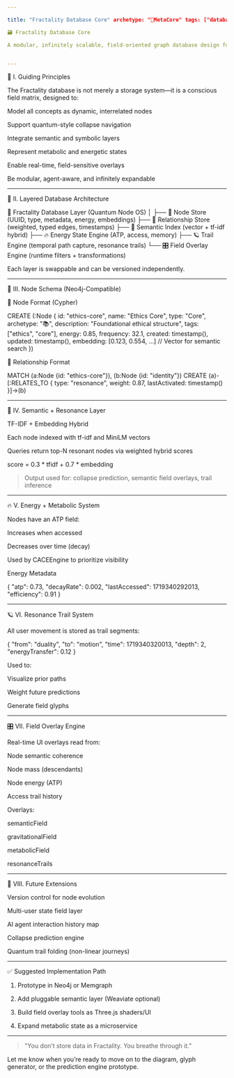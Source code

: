 ```yaml
---

title: "Fractality Database Core" archetype: "🧠MetaCore" tags: ["database", "graph-model", "architecture", "semantic", "metabolic"] connections: ["FractalityFieldCore.md", "FractalityNodeTypes.md"]

🗃️ Fractality Database Core

A modular, infinitely scalable, field-oriented graph database design for the Fractality system.


---
```


🌌 I. Guiding Principles

The Fractality database is not merely a storage system—it is a conscious field matrix, designed to:

Model all concepts as dynamic, interrelated nodes

Support quantum-style collapse navigation

Integrate semantic and symbolic layers

Represent metabolic and energetic states

Enable real-time, field-sensitive overlays

Be modular, agent-aware, and infinitely expandable



---

🧱 II. Layered Database Architecture

🧠 Fractality Database Layer (Quantum Node OS)
│
├── 📘 Node Store (UUID, type, metadata, energy, embeddings)
├── 🔗 Relationship Store (weighted, typed edges, timestamps)
├── 🧲 Semantic Index (vector + tf-idf hybrid)
├── 🔥 Energy State Engine (ATP, access, memory)
├── 🪐 Trail Engine (temporal path capture, resonance trails)
└── 🎛️ Field Overlay Engine (runtime filters + transformations)

Each layer is swappable and can be versioned independently.


---

🧠 III. Node Schema (Neo4j-Compatible)

📘 Node Format (Cypher)

CREATE (:Node {
  id: "ethics-core",
  name: "Ethics Core",
  type: "Core",
  archetype: "📚",
  description: "Foundational ethical structure",
  tags: ["ethics", "core"],
  energy: 0.85,
  frequency: 32.1,
  created: timestamp(),
  updated: timestamp(),
  embedding: [0.123, 0.554, ...]  // Vector for semantic search
})

🔗 Relationship Format

MATCH (a:Node {id: "ethics-core"}), (b:Node {id: "identity"})
CREATE (a)-[:RELATES_TO {
  type: "resonance",
  weight: 0.87,
  lastActivated: timestamp()
}]->(b)


---

🧬 IV. Semantic + Resonance Layer

TF-IDF + Embedding Hybrid

Each node indexed with tf-idf and MiniLM vectors

Queries return top-N resonant nodes via weighted hybrid scores


score = 0.3 * tfidf + 0.7 * embedding

> Output used for: collapse prediction, semantic field overlays, trail inference




---

🔥 V. Energy + Metabolic System

Nodes have an ATP field:

Increases when accessed

Decreases over time (decay)

Used by CACEEngine to prioritize visibility


Energy Metadata

{
  "atp": 0.73,
  "decayRate": 0.002,
  "lastAccessed": 1719340292013,
  "efficiency": 0.91
}


---

🪐 VI. Resonance Trail System

All user movement is stored as trail segments:

{
  "from": "duality",
  "to": "motion",
  "time": 1719340320013,
  "depth": 2,
  "energyTransfer": 0.12
}

Used to:

Visualize prior paths

Weight future predictions

Generate field glyphs



---

🎛️ VII. Field Overlay Engine

Real-time UI overlays read from:

Node semantic coherence

Node mass (descendants)

Node energy (ATP)

Access trail history


Overlays:

semanticField

gravitationalField

metabolicField

resonanceTrails



---

🧭 VIII. Future Extensions

Version control for node evolution

Multi-user state field layer

AI agent interaction history map

Collapse prediction engine

Quantum trail folding (non-linear journeys)



---

✅ Suggested Implementation Path

1. Prototype in Neo4j or Memgraph


2. Add pluggable semantic layer (Weaviate optional)


3. Build field overlay tools as Three.js shaders/UI


4. Expand metabolic state as a microservice




---

> "You don’t store data in Fractality. You breathe through it."



Let me know when you’re ready to move on to the diagram, glyph generator, or the prediction engine prototype.

